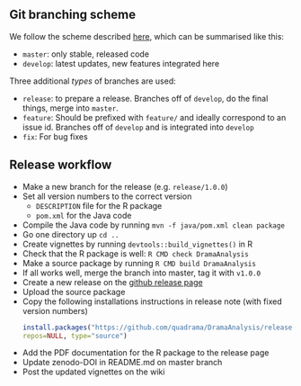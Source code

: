 ## Git branching scheme

We follow the scheme described [here](http://nvie.com/posts/a-successful-git-branching-model/), which can be summarised like this:

- `master`: only stable, released code
- `develop`: latest updates, new features integrated here

Three additional *types* of branches are used:

- `release`: to prepare a release. Branches off of `develop`, do the final things, merge into `master`.
- `feature`: Should be prefixed with `feature/` and ideally correspond to an issue id. Branches off of `develop` and is integrated into `develop`
- `fix`: For bug fixes

## Release workflow
- Make a new branch for the release (e.g. `release/1.0.0`)
- Set all version numbers to the correct version
  - `DESCRIPTION` file for the R package
  - `pom.xml` for the Java code
- Compile the Java code by running `mvn -f java/pom.xml clean package`
- Go one directory up `cd ..`
- Create vignettes by running `devtools::build_vignettes()` in R
- Check that the R package is well: `R CMD check DramaAnalysis`
- Make a source package by running `R CMD build DramaAnalysis`
- If all works well, merge the branch into master, tag it with `v1.0.0`
- Create a new release on the [github release page](https://github.com/quadrama/DramaAnalysis/releases)
- Upload the source package
- Copy the following installations instructions in release note (with fixed version numbers)
   ```R
   install.packages("https://github.com/quadrama/DramaAnalysis/releases/download/v1.2.0/DramaAnalysis_1.2.0.tar.gz",
   repos=NULL, type="source")
   ```
- Add the PDF documentation for the R package to the release page
- Update zenodo-DOI in README.md on master branch
- Post the updated vignettes on the wiki
